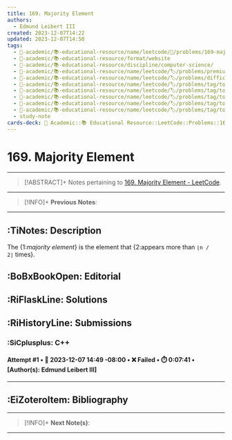 ```yaml
---
title: 169. Majority Element
authors:
  - Edmund Leibert III
created: 2023-12-07T14:22
updated: 2023-12-07T14:50
tags:
  - 🔴-academic/📚-educational-resource/name/leetcode/🔖/problems/169-majority-element
  - 🔴-academic/📚-educational-resource/format/website
  - 🔴-academic/📚-educational-resource/discipline/computer-science/
  - 🔴-academic/📚-educational-resource/name/leetcode/🏷️/problems/premium/no
  - 🔴-academic/📚-educational-resource/name/leetcode/🏷️/problems/difficulty/easy
  - 🔴-academic/📚-educational-resource/name/leetcode/🏷️/problems/tag/topic/array
  - 🔴-academic/📚-educational-resource/name/leetcode/🏷️/problems/tag/topic/hash-table
  - 🔴-academic/📚-educational-resource/name/leetcode/🏷️/problems/tag/topic/divide-and-conquer
  - 🔴-academic/📚-educational-resource/name/leetcode/🏷️/problems/tag/topic/sorting
  - 🔴-academic/📚-educational-resource/name/leetcode/🏷️/problems/tag/topic/counting
  - study-note
cards-deck: 🔴 Academic::📚 Educational Resource::LeetCode::Problems::169. Majority Element
---
```


# 169. Majority Element

---

> [!ABSTRACT]+
> Notes pertaining to [169. Majority Element - LeetCode](https://leetcode.com/problems/majority-element/description/).

---

> [!INFO]+
> **Previous Notes**:
> 

---

## :TiNotes: Description

The {1:_majority element_} is the element that {2:appears more than `⌊n / 2⌋` times}.

## :BoBxBookOpen: Editorial

## :RiFlaskLine: Solutions

## :RiHistoryLine: Submissions

### :SiCplusplus: C++

#### **Attempt #1** • 📆 2023-12-07 14:49 -08:00 • ❌ Failed • ⏱️ 0:07:41 • \[Author(s): Edmund Leibert III\]

---

## :EiZoteroItem: Bibliography

---

> [!INFO]+ 
> **Next Note(s)**:
> 

---